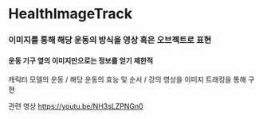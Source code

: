 # HealthImageTrack

### 이미지를 통해 해당 운동의 방식을 영상 혹은 오브젝트로 표현


#### 운동 기구 옆의 이미지만으로는 정보를 얻기 제한적

캐릭터 모델의 운동 / 해당 운동의 효능 및 순서 / 강의 영상을  이미지 트래킹을 통해 구현

관련 영상 https://youtu.be/NH3sLZPNGn0

